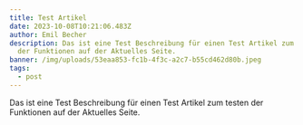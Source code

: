 ```yaml
---
title: Test Artikel
date: 2023-10-08T10:21:06.483Z
author: Emil Becher
description: Das ist eine Test Beschreibung für einen Test Artikel zum testen
  der Funktionen auf der Aktuelles Seite.
banner: /img/uploads/53eaa853-fc1b-4f3c-a2c7-b55cd462d80b.jpeg
tags:
  - post
---
```

Das ist eine Test Beschreibung für einen Test Artikel zum testen der Funktionen auf der Aktuelles Seite.